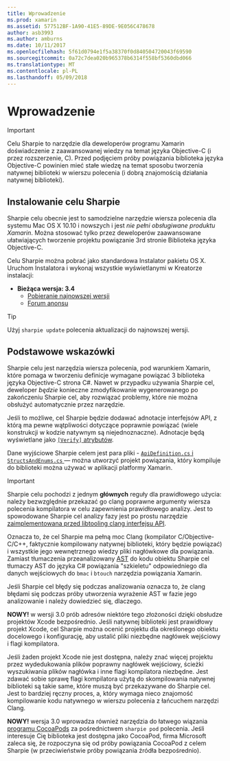 ```yaml
---
title: Wprowadzenie
ms.prod: xamarin
ms.assetid: 577512BF-1A90-41E5-89DE-9E056C478678
author: asb3993
ms.author: amburns
ms.date: 10/11/2017
ms.openlocfilehash: 5f61d0794e1f5a38370f0d840504720043f69590
ms.sourcegitcommit: 0a72c7dea020b965378b6314f558bf5360dbd066
ms.translationtype: MT
ms.contentlocale: pl-PL
ms.lasthandoff: 05/09/2018
---
```

# <a name="getting-started"></a>Wprowadzenie

> [!IMPORTANT]
> Celu Sharpie to narzędzie dla deweloperów programu Xamarin doświadczenie z zaawansowanej wiedzy na temat języka Objective-C (i przez rozszerzenie, C). Przed podjęciem próby powiązania biblioteka języka Objective-C powinien mieć stałe wiedzę na temat sposobu tworzenia natywnej biblioteki w wierszu polecenia (i dobrą znajomością działania natywnej biblioteki).

<a name="installing" />

## <a name="installing-objective-sharpie"></a>Instalowanie celu Sharpie

Sharpie celu obecnie jest to samodzielne narzędzie wiersza polecenia dla systemu Mac OS X 10.10 i nowszych i jest _nie pełni obsługiwane produktu Xamarin_. Można stosować tylko przez deweloperów zaawansowane ułatwiających tworzenie projektu powiązanie 3rd stronie Biblioteka języka Objective-C.

Celu Sharpie można pobrać jako standardowa Instalator pakietu OS X.
Uruchom Instalatora i wykonaj wszystkie wyświetlanymi w Kreatorze instalacji:

- **Bieżąca wersja: 3.4**
  - [Pobieranie najnowszej wersji](https://dl.xamarin.com/objective-sharpie/ObjectiveSharpie.pkg)
  - [Forum anonsu](https://forums.xamarin.com/discussion/104800/objective-sharpie-3-4)

> [!TIP]
> Użyj `sharpie update` polecenia aktualizacji do najnowszej wersji.

## <a name="basic-walkthrough"></a>Podstawowe wskazówki

Sharpie celu jest narzędzia wiersza polecenia, pod warunkiem Xamarin, które pomaga w tworzeniu definicje wymagane powiązać 3 biblioteka języka Objective-C strona C#.
Nawet w przypadku używania Sharpie cel, deweloper *będzie* konieczne zmodyfikowanie wygenerowanego po zakończeniu Sharpie cel, aby rozwiązać problemy, które nie można obsłużyć automatycznie przez narzędzie.

Jeśli to możliwe, cel Sharpie będzie dodawać adnotacje interfejsów API, z którą ma pewne wątpliwości dotyczące poprawnie powiązać (wiele konstrukcji w kodzie natywnym są niejednoznaczne).
Adnotacje będą wyświetlane jako [ `[Verify]` atrybutów](~/cross-platform/macios/binding/objective-sharpie/platform/verify.md).

Dane wyjściowe Sharpie celem jest para pliki - [ `ApiDefinition.cs` i `StructsAndEnums.cs` ](~/cross-platform/macios/binding/objective-sharpie/platform/apidefinitions-structsandenums.md) — można utworzyć projekt powiązania, który kompiluje do biblioteki można używać w aplikacji platformy Xamarin.

> [!IMPORTANT]
> Sharpie celu pochodzi z jednym **głównych** reguły dla prawidłowego użycia: należy bezwzględnie przekazać go clang poprawne argumenty wiersza polecenia kompilatora w celu zapewnienia prawidłowego analizy. Jest to spowodowane Sharpie cel analizy fazy jest po prostu narzędzie [zaimplementowana przed libtooling clang interfejsu API](http://clang.llvm.org/docs/LibTooling.html).

Oznacza to, że cel Sharpie ma pełną moc Clang (kompilator C/Objective-C/C++, faktycznie kompilowany natywnej biblioteki, który będzie powiązać) i wszystkie jego wewnętrznego wiedzy pliki nagłówkowe dla powiązania.
Zamiast tłumaczenia przeanalizowany [AST](http://en.wikipedia.org/wiki/Abstract_syntax_tree) do kodu obiektu Sharpie cel tłumaczy AST do języka C# powiązania "szkieletu" odpowiedniego dla danych wejściowych do `bmac` i `btouch` narzędzia powiązania Xamarin.

Jeśli Sharpie cel błędy się podczas analizowania oznacza to, że clang błędami się podczas próby utworzenia wyrażenie AST w fazie jego analizowanie i należy dowiedzieć się, dlaczego.

**NOWY!** w wersji 3.0 prób adresów niektóre tego złożoności dzięki obsłudze projektów Xcode bezpośrednio. Jeśli natywnej biblioteki jest prawidłowy projekt Xcode, cel Sharpie można ocenić projektu dla określonego obiektu docelowego i konfigurację, aby ustalić pliki niezbędne nagłówek wejściowy i flagi kompilatora.

Jeśli żaden projekt Xcode nie jest dostępna, należy znać więcej projektu przez wydedukowania plików poprawny nagłówek wejściowy, ścieżki wyszukiwania plików nagłówka i inne flagi kompilatora niezbędne. Jest zdawać sobie sprawę flagi kompilatora użytą do skompilowania natywnej biblioteki są takie same, które muszą być przekazywane do Sharpie cel. Jest to bardziej ręczny proces, a, który wymaga nieco znajomość kompilowanie kodu natywnego w wierszu polecenia z łańcuchem narzędzi Clang.

**NOWY!** wersja 3.0 wprowadza również narzędzia do łatwego wiązania [programu CocoaPods](https://cocoapods.org) za pośrednictwem `sharpie pod` polecenia.
Jeśli interesuje Cię biblioteka jest dostępna jako CocoaPod, firma Microsoft zaleca się, że rozpoczyna się od próby powiązania CocoaPod z celem Sharpie (w przeciwieństwie próby powiązania źródła bezpośrednio).

